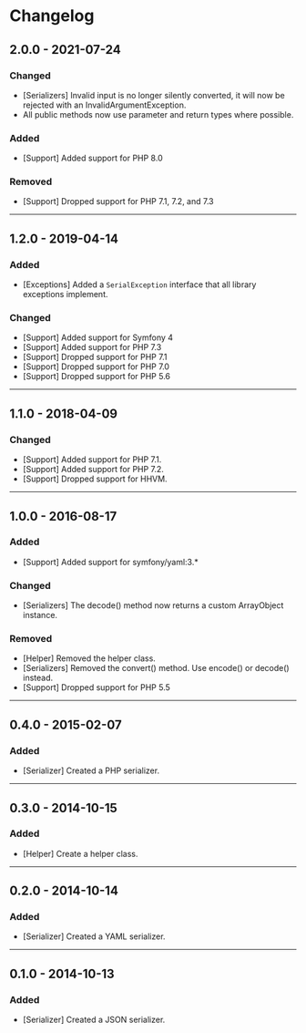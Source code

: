 Changelog
=========

## 2.0.0 - 2021-07-24

### Changed

* [Serializers] Invalid input is no longer silently converted, it will now be rejected with an InvalidArgumentException.
* All public methods now use parameter and return types where possible.

### Added

* [Support] Added support for PHP 8.0

### Removed

* [Support] Dropped support for PHP 7.1, 7.2, and 7.3

--------

## 1.2.0 - 2019-04-14

### Added

* [Exceptions] Added a `SerialException` interface that all library exceptions implement.

### Changed

* [Support] Added support for Symfony 4
* [Support] Added support for PHP 7.3
* [Support] Dropped support for PHP 7.1
* [Support] Dropped support for PHP 7.0
* [Support] Dropped support for PHP 5.6

--------

## 1.1.0 - 2018-04-09

### Changed

* [Support] Added support for PHP 7.1.
* [Support] Added support for PHP 7.2.
* [Support] Dropped support for HHVM.

--------

## 1.0.0 - 2016-08-17

### Added

* [Support] Added support for symfony/yaml:3.*

### Changed

* [Serializers] The decode() method now returns a custom ArrayObject instance.

### Removed

* [Helper] Removed the helper class.
* [Serializers] Removed the convert() method. Use encode() or decode() instead.
* [Support] Dropped support for PHP 5.5

--------

## 0.4.0 - 2015-02-07

### Added

* [Serializer] Created a PHP serializer.

--------

## 0.3.0 - 2014-10-15

### Added

* [Helper] Create a helper class.

--------

## 0.2.0 - 2014-10-14

### Added

* [Serializer] Created a YAML serializer.

--------

## 0.1.0 - 2014-10-13

### Added

* [Serializer] Created a JSON serializer.
